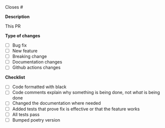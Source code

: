 Closes #<issue>

**Description** 
  
 This PR<!--- Please include a summary of the changes and the related issue. Please also include relevant context -->

**Type of changes**

 <!--- Check all that apply --->

- [ ] Bug fix 
- [ ] New feature
- [ ] Breaking change
- [ ] Documentation changes
- [ ] Github actions changes

**Checklist**

- [ ] Code formatted with black
- [ ] Code comments explain why something is being done, not *what* is being done
- [ ] Changed the documentation where needed
- [ ] Added tests that prove fix is effective or that the feature works
- [ ] All tests pass
- [ ] Bumped poetry version 
  
<!--- NOTE: minor or patch version only. 1.0.0 is reserved for when 'Tainers are reached more maturity --->
